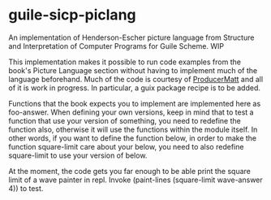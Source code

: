 # guile-sicp-piclang
An implementation of Henderson-Escher picture language from Structure and Interpretation of Computer Programs for Guile Scheme. WIP

This implementation makes it possible to run code examples from the book's Picture Language section without having to implement much of the language beforehand.
Much of the code is courtesy of [ProducerMatt](https://github.com/ProducerMatt/SICP-solutions) and all of it is work in progress. In particular, a guix package recipe is to be added.

Functions that the book expects you to implement are implemented here as foo-answer. When defining your own versions, keep in mind that to test a function that use your version of something, you need to redefine the function also, otherwise it will use the functions within the module itself. In other words, if you want to define the function below, in order to make the function square-limit care about your below, you need to also redefine square-limit to use your version of below.  

At the moment, the code gets you far enough to be able print the square limit of a wave painter in repl. Invoke (paint-lines (square-limit wave-answer 4)) to test.
